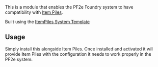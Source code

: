 This is a module that enables the PF2e Foundry system to have compatibility with [Item Piles](https://foundryvtt.com/packages/item-piles).

Built using the [ItemPiles System Template](https://github.com/fantasycalendar/FoundryVTT-ItemPiles-System-Template)

## Usage
Simply install this alongside Item Piles. Once installed and activated it will provide Item Piles with the configuration it needs to work properly in the PF2e system.
